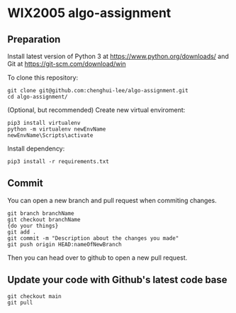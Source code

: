 # WIX2005 algo-assignment

## Preparation
Install latest version of Python 3 at https://www.python.org/downloads/ and Git at https://git-scm.com/download/win

To clone this repository:
```
git clone git@github.com:chenghui-lee/algo-assignment.git
cd algo-assignment/
```
(Optional, but recommended) Create new virtual enviroment:
```
pip3 install virtualenv
python -m virtualenv newEnvName
newEnvName\Scripts\activate
```
Install dependency:
```
pip3 install -r requirements.txt
```

## Commit
You can open a new branch and pull request when commiting changes.
```
git branch branchName
git checkout branchName
{do your things}
git add .
git commit -m "Description about the changes you made"
git push origin HEAD:nameOfNewBranch
```
Then you can head over to github to open a new pull request.

## Update your code with Github's latest code base
```
git checkout main
git pull
```
